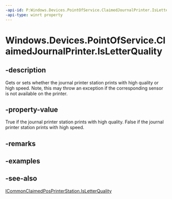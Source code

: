 ----api-id: P:Windows.Devices.PointOfService.ClaimedJournalPrinter.IsLetterQuality
-api-type: winrt property
---<!-- Property syntaxpublic bool IsLetterQuality { get;  set; }--># Windows.Devices.PointOfService.ClaimedJournalPrinter.IsLetterQuality## -descriptionGets or sets whether the journal printer station prints with high quality or high speed. Note, this may throw an exception if the corresponding sensor is not available on the printer.## -property-valueTrue if the journal printer station prints with high quality. False if the journal printer station prints with high speed.## -remarks## -examples## -see-also[ICommonClaimedPosPrinterStation.IsLetterQuality](icommonclaimedposprinterstation_isletterquality.md)
